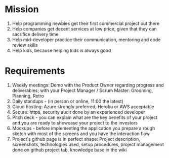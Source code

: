 # Mission
1. Help programming newbies get their first commercial project out there
2. Help companies get decent services at low price, given that they can sacrifice delivery time
3. Help mid-developer practice their communication, mentoring and code review skills
4. Help kids, because helping kids is always good


# Requirements
1. Weekly meetings: Demo with the Product Owner regarding progress and deliverables; with your Project Manager / Scrum Master: Grooming, Planning, Retro
2. Daily standups - (in person or online, 11:00 the latest)
3. Cloud hosting: Azure strongly preferred, Heroku or AWS acceptable
4. Secure: https, security audit done by an experienced developer
5. Pitch deck - you can explain what are the key benefits of your project and you are ready to showcase your project to the investors
6. Mockups - before implementing the application you prepare a rough sketch with most of the screens and you have the interaction flow
7. Project's github page is in perfect shape: Project description, screenshots, technologies used, setup procedures, project management done on github project tab, knowledge base in the wiki
